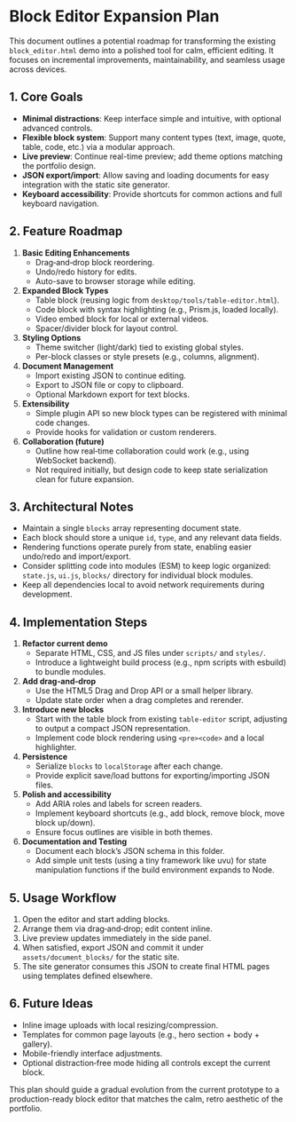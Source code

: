 # Block Editor Expansion Plan

This document outlines a potential roadmap for transforming the existing `block_editor.html` demo into a polished tool for calm, efficient editing. It focuses on incremental improvements, maintainability, and seamless usage across devices.

## 1. Core Goals
- **Minimal distractions**: Keep interface simple and intuitive, with optional advanced controls.
- **Flexible block system**: Support many content types (text, image, quote, table, code, etc.) via a modular approach.
- **Live preview**: Continue real-time preview; add theme options matching the portfolio design.
- **JSON export/import**: Allow saving and loading documents for easy integration with the static site generator.
- **Keyboard accessibility**: Provide shortcuts for common actions and full keyboard navigation.

## 2. Feature Roadmap
1. **Basic Editing Enhancements**
   - Drag‑and‑drop block reordering.
   - Undo/redo history for edits.
   - Auto-save to browser storage while editing.
2. **Expanded Block Types**
   - Table block (reusing logic from `desktop/tools/table-editor.html`).
   - Code block with syntax highlighting (e.g., Prism.js, loaded locally).
   - Video embed block for local or external videos.
   - Spacer/divider block for layout control.
3. **Styling Options**
   - Theme switcher (light/dark) tied to existing global styles.
   - Per-block classes or style presets (e.g., columns, alignment).
4. **Document Management**
   - Import existing JSON to continue editing.
   - Export to JSON file or copy to clipboard.
   - Optional Markdown export for text blocks.
5. **Extensibility**
   - Simple plugin API so new block types can be registered with minimal code changes.
   - Provide hooks for validation or custom renderers.
6. **Collaboration (future)**
   - Outline how real‑time collaboration could work (e.g., using WebSocket backend).
   - Not required initially, but design code to keep state serialization clean for future expansion.

## 3. Architectural Notes
- Maintain a single `blocks` array representing document state.
- Each block should store a unique `id`, `type`, and any relevant data fields.
- Rendering functions operate purely from state, enabling easier undo/redo and import/export.
- Consider splitting code into modules (ESM) to keep logic organized: `state.js`, `ui.js`, `blocks/` directory for individual block modules.
- Keep all dependencies local to avoid network requirements during development.

## 4. Implementation Steps
1. **Refactor current demo**
   - Separate HTML, CSS, and JS files under `scripts/` and `styles/`.
   - Introduce a lightweight build process (e.g., npm scripts with esbuild) to bundle modules.
2. **Add drag‑and‑drop**
   - Use the HTML5 Drag and Drop API or a small helper library.
   - Update state order when a drag completes and rerender.
3. **Introduce new blocks**
   - Start with the table block from existing `table-editor` script, adjusting to output a compact JSON representation.
   - Implement code block rendering using `<pre><code>` and a local highlighter.
4. **Persistence**
   - Serialize `blocks` to `localStorage` after each change.
   - Provide explicit save/load buttons for exporting/importing JSON files.
5. **Polish and accessibility**
   - Add ARIA roles and labels for screen readers.
   - Implement keyboard shortcuts (e.g., add block, remove block, move block up/down).
   - Ensure focus outlines are visible in both themes.
6. **Documentation and Testing**
   - Document each block’s JSON schema in this folder.
   - Add simple unit tests (using a tiny framework like uvu) for state manipulation functions if the build environment expands to Node.

## 5. Usage Workflow
1. Open the editor and start adding blocks.
2. Arrange them via drag‑and‑drop; edit content inline.
3. Live preview updates immediately in the side panel.
4. When satisfied, export JSON and commit it under `assets/document_blocks/` for the static site.
5. The site generator consumes this JSON to create final HTML pages using templates defined elsewhere.

## 6. Future Ideas
- Inline image uploads with local resizing/compression.
- Templates for common page layouts (e.g., hero section + body + gallery).
- Mobile-friendly interface adjustments.
- Optional distraction‑free mode hiding all controls except the current block.

This plan should guide a gradual evolution from the current prototype to a production-ready block editor that matches the calm, retro aesthetic of the portfolio.
